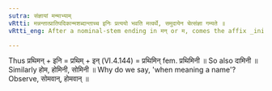 ```yaml
---
sutra: संज्ञायां मन्माभ्याम्
vRtti: मन्नन्तात्प्रातिपदिकान्मशब्दान्ताच्च इनिः प्रत्ययो भवति मत्वर्थे, समुदायेन चेत्संज्ञा गम्यते ॥
vRtti_eng: After a nominal-stem ending in मन् or म, comes the affix _ini_, in the sense of _matup_, when the whole word formed means a name.

---
```

Thus प्रथिमन् + इनि = प्रथिम् + इन् (VI.4.144) = प्रथिमिन् fem. प्रथिमिनी ॥ So also दामिनी ॥ Similarly होम, होमिनी, सोमिनी ॥ Why do we say, 'when meaning a name'? Observe, सोमवान्, होमवान् ॥